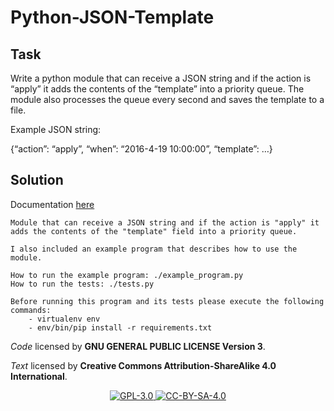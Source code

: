 # Python-JSON-Template

## Task

﻿Write a python module that can receive a JSON string and if the action is “apply” it adds the contents of the “template” into a priority queue.
The module also processes the queue every second and saves the template to a file.

Example JSON string:

{“action”: “apply”, “when”: “2016-4-19 10:00:00”, “template”: …}


## Solution

Documentation [here](https://stiago.github.io/Python-JSON-Template/)

```
Module that can receive a JSON string and if the action is "apply" it adds the contents of the "template" field into a priority queue.

I also included an example program that describes how to use the module.

How to run the example program: ./example_program.py
How to run the tests: ./tests.py

Before running this program and its tests please execute the following commands: 
    - virtualenv env
    - env/bin/pip install -r requirements.txt

```

_Code_ licensed by **GNU GENERAL PUBLIC LICENSE Version 3**.

_Text_ licensed by **Creative Commons Attribution-ShareAlike 4.0 International**.

<p align="center">
<a href="http://www.gnu.org/licenses/gpl-3.0.html">
<img alt="GPL-3.0" src="https://dl.dropboxusercontent.com/s/t0ylvis7f1stcu7/GPL-3.0.png">
</a>
<a href="https://creativecommons.org/licenses/by-sa/4.0/legalcode">
<img alt="CC-BY-SA-4.0" src="https://dl.dropboxusercontent.com/s/sb421l5usayaigo/CC-BY-SA-4.0.png">
</a>
</p>
